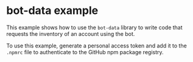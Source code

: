# bot-data example

This example shows how to use the `bot-data` library to write code that requests the inventory of an account using the bot.

To use this example, generate a personal access token and add it to the `.npmrc` file to authenticate to the GitHub npm package registry.
